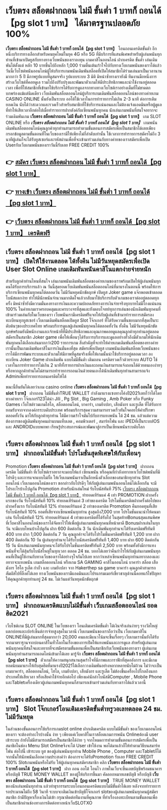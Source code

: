 # เว็บตรง สล็อตฝากถอน ไม่มี ขั้นต่ำ 1 บาทก็ ถอนได้【pg slot 1 บาท】  ได้มาตรฐานปลอดภัย 100%

**เว็บตรง สล็อตฝากถอน ไม่มี ขั้นต่ำ 1 บาทก็ ถอนได้【pg slot 1 บาท】** โอนถอนเครดิตขั้นต่ำ  อีกหนึ่งบริการทางเลือกสำหรับคนยุคใหม่ในยุค 4G หรือ 5G ที่มีบริการที่แสนพิเศษสำหรับผู้เล่นพนันทุกท่านที่เข้ามาเปิดยูสกับทางทางเว็บพนันของเราลงทุน เกมคาสิโนออนไลน์ ฝากเครดิต ขั้นต่ำ เล่นเดิมพันได้ตั้งแต่ หลัก 10 บาทขึ้นไปถึงหลัก 1,000 ร่วมตื่นเต้นเร้าใจไปกับทางเว็บเกมพนันของเราได้แล้ววันนี้เว็บไซต์พนันออนไลน์ผู้ให้บริการเกมพนันเดิมพันสล็อตที่เปิดให้สมาชิกได้ร่วมเล่นมาเป็นเวลานานมากกว่า 5 ปี มีภาพรูปแบบที่ดูสมจจริง รูปแบบระบบ 3 มิติ
มิหนำซ้ำทางเรายังมี ทีมงานมือหนึ่งการสร้างเว็บไซต์ที่คอยดูเล  รวมไปถึงปรับปรุงและพัฒนาตัวเกมให้มีประสิทธิภาพและน่าใช้งานอยู่ตลอดเวลา เพื่อที่ให้สมาชิกที่เข้ามาใช้บริการได้รับการดูแลจากทางทางเว็บไซต์เราอย่างเต็มที่ไม่ขาดตกบกพร่องแม้แต่นิดเดียว เว็บเดิมพันสล็อตออนไลน์ผู้บริการเกมเดิมพันสล็อตออนไลน์ของทางค่ายเกม CASINO ONLINE นั้นยังเป็นระบบ ออโต้ใช้เวลาในการทำรายการไม่เกิน 2-3 นาที ต่อการเติมยอดเงิน นับได้ว่าสะดวกและรวดเร็วสำหรับสมาชิกที่ใช้บริการแน่นอนและไม่ต้องแจ้งแอดมินหรือผู้ดูแลที่ทำให้เสียเวลาอีกต่อไปเมื่อทำรายการฝากตังค์กับเซียนพนันทุกคน
นักเล่นเกมพนันที่สนใจอยากจะร่วมเดิมพันเกม **เว็บตรง สล็อตฝากถอน ไม่มี ขั้นต่ำ 1 บาทก็ ถอนได้【pg slot 1 บาท】** เกม SLOT ONLINE หรือ ***เว็บตรง สล็อตฝากถอน ไม่มี ขั้นต่ำ 1 บาทก็ ถอนได้【pg slot 1 บาท】*** เกมพนันเดิมพันสล็อตออนไลน์คุณลูกค้าทุกท่านสามารถทำตามขั้นตอนการสมัครเพื่อเป็นสมาชิกได้เลยเพียงกรอกข้อมูลตามขั้นตอนที่ในเว็บของเรามีให้เพียงไม่กี่ลำดับเท่านั้น ใช้เวลาการทำรายการสมัครไม่ถึง 3 นาทีผู้เล่นก็จะได้รับยูสเซอร์และรหัสผ่านเพื่อที่จะเข้ามาร่วมเล่นกับทางค่ายของเราสมัครเพื่อเปิด Userกับเว็บเกมพนันของเราวันนี้รับเลย FREE CREDIT 100%

## 👉 [สมัคร เว็บตรง สล็อตฝากถอน ไม่มี ขั้นต่ำ 1 บาทก็ ถอนได้【pg slot 1 บาท】](https://archa888.com/)
## 👉 [ทางเข้า เว็บตรง สล็อตฝากถอน ไม่มี ขั้นต่ำ 1 บาทก็ ถอนได้【pg slot 1 บาท】](https://archa888.com/)
## 👉 [เว็บตรง สล็อตฝากถอน ไม่มี ขั้นต่ำ 1 บาทก็ ถอนได้【pg slot 1 บาท】 เครดิตฟรี](https://archa888.com/)

## เว็บตรง สล็อตฝากถอน ไม่มี ขั้นต่ำ 1 บาทก็ ถอนได้【pg slot 1 บาท】 เปิดให้ใช้งานตลอด ได้ทั้งคืน ไม่มีวันหยุดสมัครเพื่อเปิด User Slot Online เกมเดิมพันพนันคาสิโนแตกง่ายจ่ายหนัก

สำหรับลูกค้าท่านไหนที่สนใจ เล่นเกมพนันเดิมพันสล็อตของค่ายเกมของเราพร้อมเปิดให้ผู้เล่นพนันทุกคนได้รับการบริการแล้ว ณ วันนี้สุดยอดเว็บเดิมพันพนันสล็อตออนไลน์ที่มาแรงในตอนนี้ พร้อมให้การบริการเซียนพนันทุกคนได้ตลอดวัน ไม่มีวันหยุดนักขัตฤกษ์ เปิดยูส Joker game แจ๊กพอตเข้าตลอด โบนัสแตกง่าย ทำให้มีนักพนันจำนวนมากติดใจแล้วกลับมาใช้บริการกับตัวเกมของเราต่ออยู่ตลอดทุกครั้ง มิหนำซ้ำยังมีความมั่นคงทางการเงินและความปลอดภัยทางการเงินจ่ายจริงทุกบาทไม่มีโกงแน่นอน 100% ในค่ายเกมเราครอบคลุมและครบวงจรที่สุดและยังตอบโจทย์ทุกการเล่นของนักเดิมพันทุกคนที่เข้ามาร่วมเล่นกับในเว็บของเรา
เว็บพนันเรามีเครดิตฟรีแจกให้กับผู้เล่นที่เข้ามาทำรายการสมัครลงทะเบียนทุกยูสเซอร์ เว็บเกมเดิมพันสล็อตเปิดยูส Slot โจ๊กเกอร์ ที่ได้รับความชื่นชอบมากที่สุดเป็นระดับต้นๆของประเทศไทย พร้อมบริการดูแลผู้เล่นพนันทุกคนได้ตลอดทั้งวัน ทั้งคืน ไม่มีวันหยุดนักขัตฤกษ์พร้อมยังมีพนักงานและเจ้าหน้าที่ที่มีประสิทธิภาพและคุณภาพคอยดูแลคุณลูกค้าทุกท่านอยู่ตลอด สมัครเป็นสมาชิก Joker game เพื่อให้เพื่อนๆได้รับการบริการและดูแลอย่างทั่วถึงมีตัวเกมให้นักเดิมพันทุกคนได้เลือกเล่นมากกว่า200 รายการเกม
สิ่งสำคัญที่จะทำให้ค่ายเกมเดิมพันสล็อตของทางค่ายเรานั้นเป็นเกมเดิมพันคาสิโนการเงินมั่นคงที่สุด สมัครเพื่อเปิดยูส  เกมพนันเดิมพันสล็อตเว็บพนันของเราได้มีการพัฒนาระบบและตัวเกมให้มีภาพที่ดูสมจริงเพื่อให้เกมนั้นน่าใช้บริการอยู่ตลอดเวลา ลงทะเบียน Joker Game ฝากเดิมพัน แบบไม่มีขั้นต่ำ เติมถอน เครดิตรวดเร็วด้วยระบบ AUTO ใช้เวลาในการทำรายการไม่เกิน 2 นาทีทั้งรายการฝากเงินและถอนเงินสามารถแจ้งถอนได้ด้วยตนเองง่ายๆ หรือหากลูกค้าท่านใดไม่สามารถทำรายการถอนเงินด้วยตนเองได้นักเดิมพันทุกท่านสามารถแจ้ง Adminเพื่อทำรายการถอนเครดิตให้ได้

ขณะนี้ยืนยันได้เลยว่าเกม casino online **เว็บตรง สล็อตฝากถอน ไม่มี ขั้นต่ำ 1 บาทก็ ถอนได้【pg slot 1 บาท】** ฝากถอน ไม่มีขั้นต่ำTRUE WALLET กำลังมาแรงแซงทางโค้งปี2021เลยก็ว่าได้โดยทางค่ายเรา โจ๊กเกอร์123ได้นำ  Jili , Pg Slot , Big Gaming , Amb Poker หรือ Funky Games เว็บไซต์รวมเกมไฮโล, สล็อตออนไลน์, บาคาร่า, เกมยิงปลา, เสือมังกร และรูเล็ต ที่ได้รับการยอมรับจากจากองค์กรระบดับประเทศ พร้อมบริการสุดความสามารถรวดเร็วทันใจคอยให้คำปรึกษา ตลอดทั้งวัน มาให้กับลูกค้าทุกท่าน ได้มีความเร้าใจมันไปกับการแทงพนัน ได้ 24 ชม. แล้วแต่ความต้องการของผู้เดิมพันทุกคนผ่านบนแท็บเลต , คอมพิวเตอร์ , สมาร์ทโฟน และ iPEDที่เป็นระบบIOS และ ANDROIDแบบพกพา เรียนรู้ประสบการณ์และพัฒนาสู่การเป็นเซียนพนันระบดับโลก

## เว็บตรง สล็อตฝากถอน ไม่มี ขั้นต่ำ 1 บาทก็ ถอนได้【pg slot 1 บาท】 ฝากถอนไม่มีขั้นต่ำ โปรโมชั่นสุดพิเศษให้กับเพื่อนๆ

 Promotion  **เว็บตรง สล็อตฝากถอน ไม่มี ขั้นต่ำ 1 บาทก็ ถอนได้【pg slot 1 บาท】** ฝากถอนเครดิต ไม่มีขั้นต่ำ ที่เว็บไซต์เราอยากจะมอบให้แก่  เซียนพนัน หรือคุณที่กำลังอยากหาเว็บไซต์พนันที่มี โปรดีๆ และการแจกแบบไม่กั๊ก ให้เว็บเกมพนันเราเป็นอีกหนึ่งตัวเลือกของสมาชิกทุกท่าน Slot ออนไลน์ เว็บเกมออนไลน์ของเรา ขอกล่าวกับโปรดีๆ ให้กับผู้เล่นเกมพนันออนไลน์ได้เลือกกัน จะมีโปรอะไรบ้างไปดูกัน
 Promotion สำหรับนักเล่นใหม่ รับโบนัสทันที 75% [เว็บตรง สล็อตฝากถอน ไม่มี ขั้นต่ำ 1 บาทก็ ถอนได้【pg slot 1 บาท】](https://archa888.com/) ทำยอดเทิร์นแค่ 4 เท่า
 PROMOTION ฝากครั้งแรกของวัน รับโบนัสทันที 10% ทำยอดเทิร์นแค่ 3 เท่าของเครดิต
โปรโมชั่นเครดิตฝากครั้งต่อไปของฝากครั้งแรก รับโบนัสทันที 12% ทำยอดเทิร์นแค่ 2 เท่าของเครดิต
 Promotion คืนยอดทุนที่เสีย รับโบนัสทันที 10% ยอดที่เสียจากเซียนพนันทุกท่าน สูงสุดถึง7,000 บาท
โปรโมชั่นแนะนำให้คนมาเล่น รับโบนัสทันที 12% ทำยอดเทิร์นแค่ 4 เท่าของเครดิตที่ได้รับไป
ในสุดท้ายBonusสุดแสนพิศษที่เว็บคาสิโนออนไลน์ของเราได้จัดหาไว้ให้เพื่อผู้เล่นเกมพนันทุกคนที่หน้าตาดี Bonusฝากเล่นในทุกวัน จะมีแบบไหนบ้างไปดูกัน
ฝาก 600 ติดต่อกัน 3 วัน นักเดิมพันทุกท่านจะได้รับเครดิตฟรีทันที 400 บาท
ฝาก 1,000 ติดต่อกัน 7 วัน คุณลูกค้าจะได้รับโปรโมชั่นเครดิตฟรีทันที 1,200 บาท
ฝาก 400 ติดต่อกัน 10 วัน ผู้เล่นทุกท่านจะได้รับโบนัสเครดิตฟรีทันที 1,400 บาท
ฝาก 600 ติดต่อกัน 15 วัน นักเล่นเกมพนันทุกคนจะได้รับโปรโมชั่นเครดิตฟรีทันที 2,500 บาท
พร้อมทั้งยังมีการแทงพนันที่จะได้ลุ้นรับโบนัสใหญ่ในทุกเวลา ตลอด 24 ชม. บอกได้เลยว่าคืนกำไรให้กับผู้เล่นเกมพนันทุกคนที่เป็นผู้ใช้งานกับทางเว็บของเราได้อย่างจุใจกันไปเลย หากว่าเหล่าเซียนพนันทุกท่านอยากลองและอยากจะแทงพนัน เกมสล็อตออนไลน์ หรือเกม SA GAMING คาสิโนออนไลน์ บาคาร่า สล็อต เสือมังกร ไฮโล รูเล็ต กำถั่ว และ เกมยิงปลา จาก Hakerthep sa game บาคาร่า คุณลูกค้าสามารถสัมผัสไปที่ลิ้งค์ได้เลย ทางเว็บพนันของเรามีแอดมินและโปรแกรมเมอร์เชี่ยวชาญด้านนี้คอยแก้ไขปัญหาให้คุณลูกค้าทุกท่านอยู่ 24 ชม. ไม่เว้นแต่วันหยุดนักขัตฤกษ์

## เว็บตรง สล็อตฝากถอน ไม่มี ขั้นต่ำ 1 บาทก็ ถอนได้【pg slot 1 บาท】 ฝากถอนเครดิตแบบไม่มีขั้นต่ำ  เว็บเกมสล็อตออนไลน์ ยอดฮิต2021

เว็บไซต์เกม SLOT ONLINE ในเว็บของเรา โอนเติมเครดิตขั้นต่ำ ได้เงินจริงเล่นง่ายๆ รางวัลใหญ่แตกบ่อยและเปอร์เซ็นต์การจ่ายสูงสุดในเวลานี เว็บเกมพนันของเราถือว่าเป็น เว็บเกมคาสิโน ONLINEที่มีผู้เล่นมากที่สุดมากกว่า 20,000 คนและมีแนวโน้มจะขึ้นเรื่อยๆ เว็บเกมเรานั้นยังได้รับจากมาตราฐานจากบ่อนคาสิโนทั่วโลกในเรื่องของการเปิดให้แทงพนันและการดูแล สำหรับผู้เล่นเกมพนันทุกคนที่สนใจและอยากที่จะสมัครตามขั้นตอนเพื่อเป็นสมาชิกกับเว็บพนันของทางเรา ผู้เล่นเกมพนันทุกท่านสามารถแอดไลน์เข้ามาได้เลย
	มารู้จัก **เว็บตรง สล็อตฝากถอน ไม่มี ขั้นต่ำ 1 บาทก็ ถอนได้【pg slot 1 บาท】** ตัวเกมให้ความสนุกสนานสุดเร้าใจที่มีภาพและกราฟิกที่สุดอลังการ และมีเกมยอดนิยมมาแรงให้กับสุดฮิตที่มาแรงปี2021ได้เลือกวางเดิมพันอย่างหลากหลายนับไม่ถ้วน  ไม่ว่าจะเป็นเกมบาคาร่า, สล็อตออนไลน์, ไฮโล, เกมยิงปลา, เสือมังกร และรูเล็ต ไม่ต้องขึ้นเครื่องไปไกลถึงนอกประเทศให้เสียเวลา หรือเสียค่าใช้จ่ายอีกต่อไป เพียงแค่นักล่าโบนัสมีComputer , Mobile Phone และTabletเครื่องเดียวผู้เล่นเกมพนันทุกคนก็สามารถเข้ามาร่วมเล่นกับทางเราได้แล้วเวลานี้

## เว็บตรง สล็อตฝากถอน ไม่มี ขั้นต่ำ 1 บาทก็ ถอนได้【pg slot 1 บาท】 Slot โจ๊กเกอร์โอนเติมเครดิตขั้นต่ำทรูวอเลทตลอด 24 ชม. ไม่มีวันหยุด

ในส่วนของขั้นตอนการใช้บริการเกมslot online ฝากเติมเครดิต แบบไม่มีขั้นต่ำ ของเว็บเกมออนไลน์ของเรา จะต้องทำอะไรบ้างนั้น ง่าย ๆ เพียงแค่เว็บคาสิโนเราสล็อตเกมการพนัน Onlineต้องมี user เข้าระบบ ถ้ายังไม่มีสามารถสมัครเป็นสมาชิกได้ง่าย ๆ จากโหมดการทำตามขั้นตอนการสมัครเพื่อเป็นสมาชิกในช่อง Menu Slot Onlineจึงจะได้ User เข้าใช้งาน พอได้มาแล้วก็ให้ทำตามวิธีบนสมาร์ทโฟน ต่อไปนี้
เข้าระบบ ยูส  ของผู้เล่นพนันทุกท่าน Mobile Phone , Computer และTabletก็ได้
จากนั้นให้นักพนันเลือกความประสงค์ว่า ต้องการจะได้รับPromotion รับเลย FREE CREDIT 100% Slotเกมพนันหรือไม่รับ
ให้ผู้เล่นทุกคนสมัครสมาชิก คลิก **เว็บตรง สล็อตฝากถอน ไม่มี ขั้นต่ำ 1 บาทก็ ถอนได้【pg slot 1 บาท】** ฝาก ถอน ออโต้ โอนไว ภาพในเว็บจะขึ้นเลขบัญชีพร้อมธนาคาร หรือบัญชี TRUE MONEY WALLET ของผู้ให้บริการขึ้นมา
คัดลอกหมายเลขบัญชี หรือบัญชี **เว็บตรง สล็อตฝากถอน ไม่มี ขั้นต่ำ 1 บาทก็ ถอนได้【pg slot 1 บาท】** TRUE MONEY WALLET ของนักเล่นพนันทุกท่าน แล้วทำธุรกรรมระบบโอนถอนเครดิตแบบไม่มีขั้นต่ำได้เลย
หลังจากทำรายการ รอประมาณไม่ถึง 58 วินาที ระบบจะเติมเงินเข้าบัญชีโจ๊กเกอร์ slotของผู้เล่นเกมพนันทุกคนผู้สมัครสมาชิก
ถ้ามีปัญหาเรื่องเงินไม่เข้า กรุณาติดต่อทีมงานที่คุณภาพ ที่ทำเรื่องลงทะเบียนตามขั้นตอนเพื่อเป็นสมาชิกผ่านช่องทางการติดต่อทางหน้าเว็บSLOTXO


